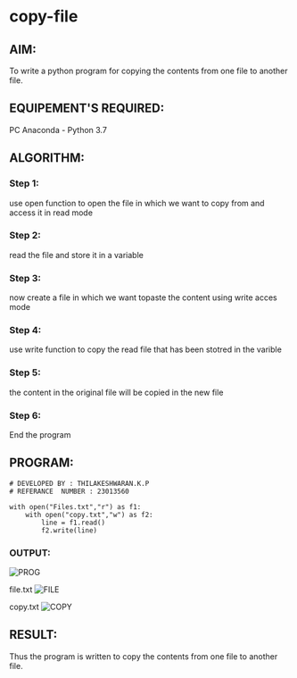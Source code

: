 # copy-file
## AIM:
To write a python program for copying the contents from one file to another file.
## EQUIPEMENT'S REQUIRED: 
PC
Anaconda - Python 3.7
## ALGORITHM: 
### Step 1:
use open function to open the file in which we want to copy from and access it in read mode
### Step 2: 
 read the file and store it in a variable
### Step 3: 
now create a file in which we want topaste the content using write acces mode
### Step 4:  
use write function to copy the read file that has been stotred in the varible
### Step 5: 
the content in the original file will be copied in the new file
### Step 6: 
End the program
## PROGRAM:
```
# DEVELOPED BY : THILAKESHWARAN.K.P
# REFERANCE  NUMBER : 23013560

with open("Files.txt","r") as f1:
    with open("copy.txt","w") as f2:
        line = f1.read()
        f2.write(line)
```
### OUTPUT:
![PROG](https://github.com/Thilakeshwaran/copy-file/assets/147473132/2a88afdb-63c6-495b-867e-667228fb8e3f)

file.txt
![FILE](https://github.com/Thilakeshwaran/copy-file/assets/147473132/2779e25e-8a2d-4373-b4ea-57b99a66372b)

copy.txt
![COPY](https://github.com/Thilakeshwaran/copy-file/assets/147473132/7bce3ccb-d68c-457c-9f3e-baf08e58f03f)



## RESULT:
Thus the program is written to copy the contents from one file to another file.
